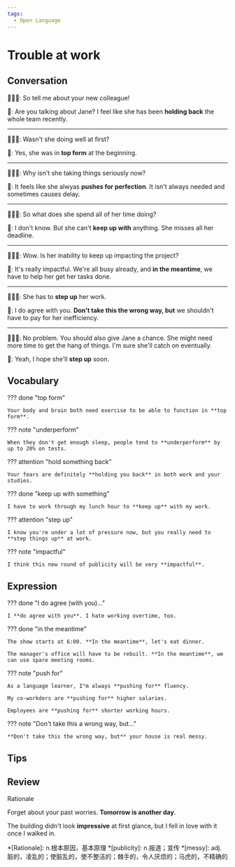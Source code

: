 ```yaml
---
tags:
  - Open Language
---
```

# Trouble at work

## Conversation

👨🏻‍💼: So tell me about your new colleague!

👦: Are you talking about Jane? I feel like she has been **holding back** the whole team recently.

---

👨🏻‍💼: Wasn't she doing well at first?

👦: Yes, she was in **top form** at the beginning.

---

👨🏻‍💼: Why isn't she taking things seriously now?

👦: It feels like she alwyas **pushes for perfection**. It isn't always needed and sometimes causes delay.

---

👨🏻‍💼: So what does she spend all of her time doing?

👦: I don't know. But she can't **keep up with** anything. She misses all her deadline.

---

👨🏻‍💼: Wow. Is her inability to keep up impacting the project?

👦: It's really impactful. We're all busy already, and **in the meantime**, we have to help her get her tasks done.

---

👨🏻‍💼: She has to **step up** her work.

👦: I do agree with you. **Don't take this the wrong way, but** we shouldn't have to pay for her inefficiency.

---

👨🏻‍💼: No problem. You should also give Jane a chance. She might need more time to get the hang of things. I'm sure she'll catch on eventually.

👦: Yeah, I hope she'll **step up** soon.

## Vocabulary

??? done "top form"

    Your body and brain both need exercise to be able to function in **top form**.

??? note "underperform"

    When they don't get enough sleep, people tend to **underperform** by up to 20% on tests.

??? attention "hold something back"

    Your fears are definitely **holding you back** in both work and your studies.

??? done "keep up with something"

    I have to work through my lunch hour to **keep up** with my work.

??? attention "step up"

    I know you're under a lot of pressure now, but you really need to **step things up** at work.

??? note "impactful"

    I think this new round of publicity will be very **impactful**.

## Expression

??? done "I do agree (with you)..."

    I **do agree with you**. I hate working overtime, too.

??? done "in the meantime"

    The show starts at 6:00. **In the meantime**, let's eat dinner.

    The manager's office will have to be rebuilt. **In the meantime**, we can use spare meeting rooms.

??? note "push for"

    As a language learner, I"m always **pushing for** fluency.

    My co-workders are **pushing for** higher salaries.

    Employees are **pushing for** shorter working hours.

??? note "Don't take this a wrong way, but..."

    **Don't take this the wrong way, but** your house is real messy.

## Tips

## Review

Rationale

Forget about your past worries. **Tomorrow is another day**.

The building didn't look **impressive** at first glance, but I fell in love with it once I walked in.

*[Rationale]: n.根本原因，基本原理
*[publicity]: n.报道；宣传
*[messy]: adj. 脏的，凌乱的；使脏乱的，使不整洁的；棘手的，令人厌烦的；马虎的，不精确的
